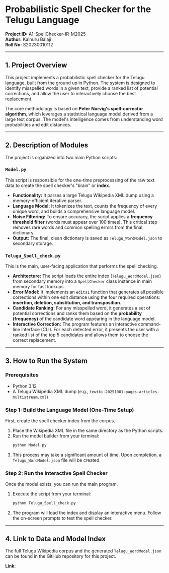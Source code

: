 # Probabilistic Spell Checker for the Telugu Language

**Project ID:** A1-SpellChecker-IR-M2025  
**Author:** Kainuru Balaji  
**Roll No:** S20230010112

---

## 1. Project Overview

This project implements a probabilistic spell checker for the Telugu language, built from the ground up in Python. The system is designed to identify misspelled words in a given text, provide a ranked list of potential corrections, and allow the user to interactively choose the best replacement.

The core methodology is based on **Peter Norvig's spell-corrector algorithm**, which leverages a statistical language model derived from a large text corpus. The model's intelligence comes from understanding word probabilities and edit distances.

---

## 2. Description of Modules

The project is organized into two main Python scripts:

### `Model.py`
This script is responsible for the one-time preprocessing of the raw text data to create the spell checker's "brain" or **index**.

* **Functionality:** It parses a large Telugu Wikipedia XML dump using a memory-efficient iterative parser.
* **Language Model:** It tokenizes the text, counts the frequency of every unique word, and builds a comprehensive language model.
* **Noise Filtering:** To ensure accuracy, the script applies a **frequency threshold filter** (words must appear over 100 times). This critical step removes rare words and common spelling errors from the final dictionary.
* **Output:** The final, clean dictionary is saved as `Telugu_WordModel.json` to secondary storage.

### `Telugu_Spell_check.py`
This is the main, user-facing application that performs the spell checking.

* **Architecture:** The script loads the entire index (`Telugu_WordModel.json`) from secondary memory into a `SpellChecker` class instance in main memory for fast lookups.
* **Error Model:** It implements an `edits1` function that generates all possible corrections within one edit distance using the four required operations: **insertion, deletion, substitution, and transposition**.
* **Candidate Ranking:** For any misspelled word, it generates a set of potential corrections and ranks them based on the **probability (frequency)** of the candidate word appearing in the language model.
* **Interactive Correction:** The program features an interactive command-line interface (CLI). For each detected error, it presents the user with a ranked list of the top 5 candidates and allows them to choose the correct replacement.

---

## 3. How to Run the System

### Prerequisites
* Python 3.12
* A Telugu Wikipedia XML dump (e.g., `tewiki-20251001-pages-articles-multistream.xml`)

### Step 1: Build the Language Model (One-Time Setup)
First, create the spell checker index from the corpus.

1.  Place the Wikipedia XML file in the same directory as the Python scripts.
2.  Run the model builder from your terminal:
    ```bash
    python Model.py
    ```
3.  This process may take a significant amount of time. Upon completion, a `Telugu_WordModel.json` file will be created.

### Step 2: Run the Interactive Spell Checker
Once the model exists, you can run the main program.

1.  Execute the script from your terminal:
    ```bash
    python Telugu_Spell_check.py
    ```
2.  The program will load the index and display an interactive menu. Follow the on-screen prompts to test the spell checker.

---

## 4. Link to Data and Model Index

The full Telugu Wikipedia corpus and the generated `Telugu_WordModel.json` can be found in the GitHub repository for this project.

**Link:** 
